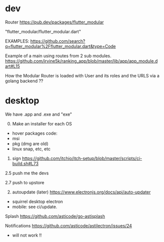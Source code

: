 # dev


Router
https://pub.dev/packages/flutter_modular

"flutter_modular/flutter_modular.dart"

EXAMPLES: https://github.com/search?q=flutter_modular%2Fflutter_modular.dart&type=Code

Example of a main using routes from 2 sub modules.
https://github.com/irvine5k/ranking_app/blob/master/lib/app/app_module.dart#L15

How the Modular Router is loaded with User and its roles and the URLS via a golang backend ??


# desktop

We have .app and .exe and "exe"

0. Make an installer for each OS
- hover packages code:
- msi
- pkg (dmg are old)
- linux snap, etc, etc

1. sign
https://github.com/itchio/itch-setup/blob/master/scripts/ci-build.sh#L73

2.5 push me the devs

2.7 push to upstore

2. autoupdate (later)
https://www.electronjs.org/docs/api/auto-updater
- squirrel desktop electron
- mobile: see ci/update.


Splash
https://github.com/asticode/go-astisplash

Notifications
https://github.com/asticode/astilectron/issues/24
- will not work !!



